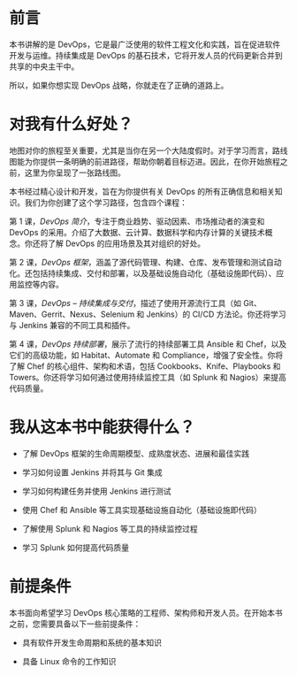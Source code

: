 # 前言

本书讲解的是 DevOps，它是最广泛使用的软件工程文化和实践，旨在促进软件开发与运维。持续集成是 DevOps 的基石技术，它将开发人员的代码更新合并到共享的中央主干中。

所以，如果你想实现 DevOps 战略，你就走在了正确的道路上。

# 对我有什么好处？

地图对你的旅程至关重要，尤其是当你在另一个大陆度假时。对于学习而言，路线图能为你提供一条明确的前进路径，帮助你朝着目标迈进。因此，在你开始旅程之前，这里为你呈现了一张路线图。

本书经过精心设计和开发，旨在为你提供有关 DevOps 的所有正确信息和相关知识。我们为你创建了这个学习路径，包含四个课程：

第 1 课，*DevOps 简介*，专注于商业趋势、驱动因素、市场推动者的演变和 DevOps 的采用。介绍了大数据、云计算、数据科学和内存计算的关键技术概念。你还将了解 DevOps 的应用场景及其对组织的好处。

第 2 课，*DevOps 框架*，涵盖了源代码管理、构建、仓库、发布管理和测试自动化。还包括持续集成、交付和部署，以及基础设施自动化（基础设施即代码）、应用监控等内容。

第 3 课，*DevOps – 持续集成与交付*，描述了使用开源流行工具（如 Git、Maven、Gerrit、Nexus、Selenium 和 Jenkins）的 CI/CD 方法论。你还将学习与 Jenkins 兼容的不同工具和插件。

第 4 课，*DevOps 持续部署*，展示了流行的持续部署工具 Ansible 和 Chef，以及它们的高级功能，如 Habitat、Automate 和 Compliance，增强了安全性。你将了解 Chef 的核心组件、架构和术语，包括 Cookbooks、Knife、Playbooks 和 Towers。你还将学习如何通过使用持续监控工具（如 Splunk 和 Nagios）来提高代码质量。

# 我从这本书中能获得什么？

+   了解 DevOps 框架的生命周期模型、成熟度状态、进展和最佳实践

+   学习如何设置 Jenkins 并将其与 Git 集成

+   学习如何构建任务并使用 Jenkins 进行测试

+   使用 Chef 和 Ansible 等工具实现基础设施自动化（基础设施即代码）

+   了解使用 Splunk 和 Nagios 等工具的持续监控过程

+   学习 Splunk 如何提高代码质量

# 前提条件

本书面向希望学习 DevOps 核心策略的工程师、架构师和开发人员。在开始本书之前，您需要具备以下一些前提条件：

+   具有软件开发生命周期和系统的基本知识

+   具备 Linux 命令的工作知识
